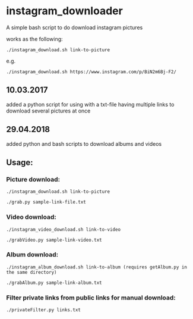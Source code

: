 # instagram_downloader
A simple bash script to do download instagram pictures

works as the following: 

```
./instagram_download.sh link-to-picture 
```
e.g.
```
./instagram_download.sh https://www.instagram.com/p/BiN2m6Bj-F2/
```
## 10.03.2017

added a python script for using with a txt-file having multiple links to download several pictures at once

## 29.04.2018

added python and bash scripts to download albums and videos

## Usage:

### Picture download:
```
./instagram_download.sh link-to-picture

./grab.py sample-link-file.txt
```
### Video download:
```
./instagram_video_download.sh link-to-video

./grabVideo.py sample-link-video.txt
```
### Album download:
```
./instagram_album_download.sh link-to-album (requires getAlbum.py in the same directory)

./grabAlbum.py sample-link-album.txt
```
### Filter private links from public links for manual download:
```
./privateFilter.py links.txt
```

